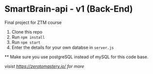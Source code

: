 # SmartBrain-api - v1 (Back-End)
Final project for ZTM course

1. Clone this repo
2. Run `npm install`
3. Run `npm start`
4. Enter the details for your own databse in `server.js`

** Make sure you use postgreSQL instead of mySQL for this code base.

*visist https://zerotomastery.io/ for more*

